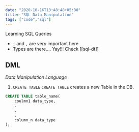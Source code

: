 ```yaml
---
date: "2020-10-16T13:48:48+05:30"
title: "SQL Data Manipulation"
tags: ["code","sql"]
---
```

Learning SQL Queries

- `;` and `,` are very important here
- Types are there.... Yay!!!
Check [[sql-dt]]

## DML

*_Data Manipulation Language_*

1. `CREATE TABLE`
`CREATE TABLE` creates a new Table in the DB.

```sql
CREATE TABLE table_name(
    coulmn1 data_type,
    .
    .
    .
    column_n data_type
);
```